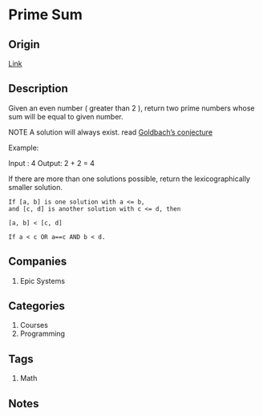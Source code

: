 # Prime Sum

## Origin

[Link](https://www.interviewbit.com/problems/prime-sum/)

## Description

Given an even number ( greater than 2 ), return two prime numbers whose sum will be equal to given number.

NOTE A solution will always exist. read [Goldbach’s conjecture](https://en.wikipedia.org/wiki/Goldbach%27s_conjecture)

Example:

Input : 4
Output: 2 + 2 = 4

If there are more than one solutions possible, return the lexicographically smaller solution.

```text
If [a, b] is one solution with a <= b,
and [c, d] is another solution with c <= d, then

[a, b] < [c, d]

If a < c OR a==c AND b < d.
```

## Companies

1. Epic Systems

## Categories

1. Courses
1. Programming

## Tags

1. Math

## Notes
